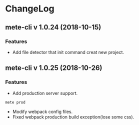 # ChangeLog

## mete-cli v 1.0.24 (2018-10-15)

### Features

- Add file detector that init command creat new project.

## mete-cli v 1.0.25 (2018-10-26)

### Features

- Add production server support.
```shell
mete prod
```
- Modify webpack config files.
- Fixed webpack production build exception(lose some css).

